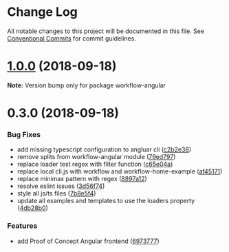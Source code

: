 # Change Log

All notable changes to this project will be documented in this file.
See [Conventional Commits](https://conventionalcommits.org) for commit guidelines.

<a name="1.0.0"></a>
# [1.0.0](https://github.com/havardh/workflow/compare/workflow-angular@0.3.0...workflow-angular@1.0.0) (2018-09-18)

**Note:** Version bump only for package workflow-angular





<a name="0.3.0"></a>
# 0.3.0 (2018-09-18)


### Bug Fixes

* add missing typescript configuration to angluar cli ([c2b2e38](https://github.com/havardh/workflow/commit/c2b2e38))
* remove splits from workflow-angular module ([79ed797](https://github.com/havardh/workflow/commit/79ed797))
* replace loader test regex with filter function ([c65e04a](https://github.com/havardh/workflow/commit/c65e04a))
* replace local cli.js with workflow and workflow-home-example ([af45171](https://github.com/havardh/workflow/commit/af45171))
* replace minimax pattern with regex ([8897a12](https://github.com/havardh/workflow/commit/8897a12))
* resolve eslint issues ([3d56f74](https://github.com/havardh/workflow/commit/3d56f74))
* style all js/ts files ([7b8e5f4](https://github.com/havardh/workflow/commit/7b8e5f4))
* update all examples and templates to use the loaders property ([4db28b0](https://github.com/havardh/workflow/commit/4db28b0))


### Features

* add Proof of Concept Angular frontend ([6973777](https://github.com/havardh/workflow/commit/6973777))
